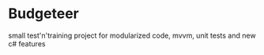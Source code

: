 # Budgeteer
 small test'n'training project for modularized code, mvvm, unit tests and new c# features
